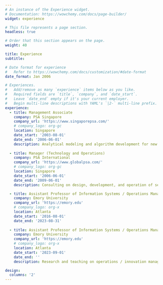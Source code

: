 ```yaml
---
# An instance of the Experience widget.
# Documentation: https://wowchemy.com/docs/page-builder/
widget: experience

# This file represents a page section.
headless: true

# Order that this section appears on the page.
weight: 40

title: Experience
subtitle:

# Date format for experience
#   Refer to https://wowchemy.com/docs/customization/#date-format
date_format: Jan 2006

# Experiences.
#   Add/remove as many `experience` items below as you like.
#   Required fields are `title`, `company`, and `date_start`.
#   Leave `date_end` empty if it's your current employer.
#   Begin multi-line descriptions with YAML's `|2-` multi-line prefix.
experience:
  - title: Management Associate
    company: PSA Singapore
    company_url: 'https://www.singaporepsa.com/'
    # company_logo: org-gc
    location: Singapore
    date_start: '2003-08-01'
    date_end: '2006-06-01'
    description: Analytical modeling and algorithm development for new seaport operations
        
  - title: Manager (Technology and Operations)
    company: PSA International
    company_url: 'https://www.globalpsa.com/'
    # company_logo: org-gc
    location: Singapore
    date_start: '2006-06-01'
    date_end: '2009-06-01'
    description: Consulting on design, development, and operation of seaports

  - title: Assistant Professor of Information Systems / Operations Management
    company: Emory University
    company_url: 'https://emory.edu'
    # company_logo: org-x
    location: Atlanta
    date_start: '2016-08-01'
    date_end: '2023-08-31'
    
  - title: Assistant Professor of Information Systems / Operations Management
    company: Emory University
    company_url: 'https://emory.edu'
    # company_logo: org-x
    location: Atlanta
    date_start: '2023-09-01'
    date_end: ''
    description: Research and teaching on operations / innovation management.

design:
  columns: '2'
---
```

